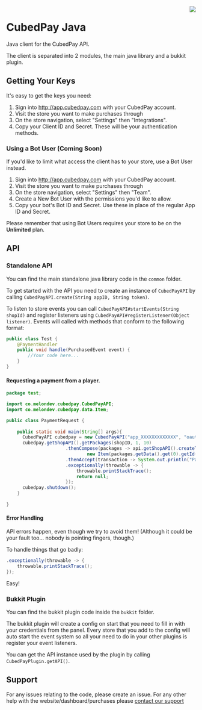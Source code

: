 <img src="https://storage.googleapis.com/static.cubedpay.com/cubedpay_github_logo.png" align="right" />

# CubedPay Java
Java client for the CubedPay API.

The client is separated into 2 modules, the main java library and a bukkit plugin.

## Getting Your Keys
It's easy to get the keys you need:

1. Sign into http://app.cubedpay.com with your CubedPay account.
2. Visit the store you want to make purchases through
3. On the store navigation, select "Settings" then "Integrations".
4. Copy your Client ID and Secret. These will be your authentication methods.

### Using a Bot User (Coming Soon)
If you'd like to limit what access the client has to your store, use a Bot User instead.

1. Sign into http://app.cubedpay.com with your CubedPay account.
2. Visit the store you want to make purchases through
3. On the store navigation, select "Settings" then "Team".
4. Create a New Bot User with the permissions you'd like to allow.
5. Copy your bot's Bot ID and Secret. Use these in place of the regular App ID and Secret.

Please remember that using Bot Users requires your store to be on the **Unlimited** plan.

## API
### Standalone API
You can find the main standalone java library code in the `common` folder.

To get started with the API you need to create an instance of `CubedPayAPI` by calling 
`CubedPayAPI.create(String appID, String token)`.

To listen to store events you can call `CubedPayAPI#startEvents(String shopId)` and register listeners using
`CubedPayAPI#registerListener(Object listener)`. Events will called with methods that conform to the following format:
```java
public class Test {
    @PaymentHandler
    public void handle(PurchasedEvent event) {
        //Your code here...
    }
}
```

#### Requesting a payment from a player.
```java
package test;

import co.melondev.cubedpay.CubedPayAPI;
import co.melondev.cubedpay.data.Item;

public class PaymentRequest {
    
    public static void main(String[] args){
      CubedPayAPI cubedpay = new CubedPayAPI("app_XXXXXXXXXXXXX", "oauth_XXXXXXXXXXXX");
      cubedpay.getShopAPI().getPackages(shopID, 1, 10)
                      .thenCompose(packages -> api.getShopAPI().createTransaction(shopID, "user@user.com",
                              new Item(packages.getData().get(0).getId(), 1)))
                      .thenAccept(transaction -> System.out.println("Payment Url: https://app.cubedpay.com/checkout/" + transaction.getId()))
                      .exceptionally(throwable -> {
                          throwable.printStackTrace();
                          return null;
                      });
      cubedpay.shutdown();
    }
    
}
```

#### Error Handling
API errors happen, even though we try to avoid them! (Although it could be your fault too... nobody is pointing fingers, though.)

To handle things that go badly:
```java
.exceptionally(throwable -> {
    throwable.printStackTrace();
});
```

Easy!

### Bukkit Plugin
You can find the bukkit plugin code inside the `bukkit` folder.

The bukkit plugin will create a config on start that you need to fill in with your credentials from the panel. Every 
store that you add to the config will auto start the event system so all your need to do in your other plugins is 
register your event listeners.

You can get the API instance used by the plugin by calling `CubedPayPlugin.getAPI()`.

## Support
For any issues relating to the code, please create an issue. For any other help with the website/dashboard/purchases 
please [contact our support](https://cubedpay.com/support)
